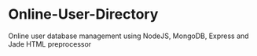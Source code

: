 Online-User-Directory
=====================

Online user database management using NodeJS, MongoDB, Express and Jade HTML preprocessor
